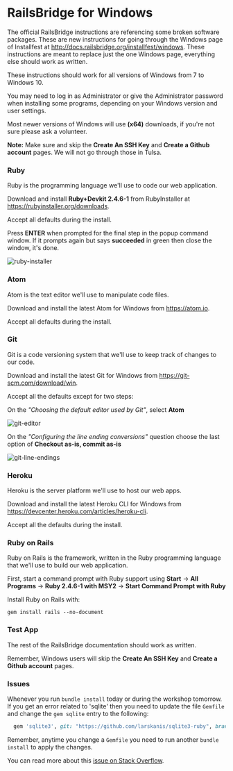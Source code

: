 # RailsBridge for Windows

The official RailsBridge instructions are referencing some broken software packages. These are new instructions for going through the Windows page of Installfest at http://docs.railsbridge.org/installfest/windows. These instructions are meant to replace just the one Windows page, everything else should work as written.

These instructions should work for all versions of Windows from 7 to Windows 10.

You may need to log in as Administrator or give the Administrator password when installing some programs, depending on your Windows version and user settings.

Most newer versions of Windows will use **(x64)** downloads, if you're not sure please ask a volunteer.

**Note:** Make sure and skip the **Create An SSH Key** and **Create a Github account** pages. We will not go through those in Tulsa.

### Ruby

Ruby is the programming language we'll use to code our web application.

Download and install **Ruby+Devkit 2.4.6-1** from RubyInstaller at https://rubyinstaller.org/downloads. 

Accept all defaults during the install.

Press **ENTER** when prompted for the final step in the popup command window. If it prompts again but says **succeeded** in green then close the window, it's done.

![ruby-installer](ruby-installer.jpg)

### Atom

Atom is the text editor we'll use to manipulate code files.

Download and install the latest Atom for Windows from https://atom.io. 

Accept all defaults during the install.

### Git

Git is a code versioning system that we'll use to keep track of changes to our code.

Download and install the latest Git for Windows from https://git-scm.com/download/win.

Accept all the defaults except for two steps:

On the *"Choosing the default editor used by Git"*, select **Atom**

![git-editor](git-editor.jpg)

On the *"Configuring the line ending conversions"* question choose the last option of **Checkout as-is, commit as-is**

![git-line-endings](git-line-endings.jpg)

### Heroku

Heroku is the server platform we'll use to host our web apps.

Download and install the latest Heroku CLI for Windows from https://devcenter.heroku.com/articles/heroku-cli. 

Accept all the defaults during the install.

### Ruby on Rails

Ruby on Rails is the framework, written in the Ruby programming language that we'll use to build our web application.

First, start a command prompt with Ruby support using **Start** -> **All Programs** -> **Ruby 2.4.6-1 with MSY2** ->  **Start Command Prompt with Ruby**

Install Ruby on Rails with:

``` shell
gem install rails --no-document
```

### Test App

The rest of the RailsBridge documentation should work as written.

Remember, Windows users will skip the **Create An SSH Key** and **Create a Github account** pages.

### Issues

Whenever you run `bundle install` today or during the workshop tomorrow. If you get an error related to 'sqlite' then you need to update the file `Gemfile` and change the `gem sqlite` entry to the following:

``` ruby
  gem 'sqlite3', git: "https://github.com/larskanis/sqlite3-ruby", branch: "add-gemspec"
```

Remember, anytime you change a `Gemfile` you need to run another `bundle install` to apply the changes.

You can read more about this [issue on Stack Overflow](https://stackoverflow.com/questions/50249153/cannot-load-such-file-sqlite3-sqlite3-native-loaderror-ruby-on-rails/50490399#50490399).

